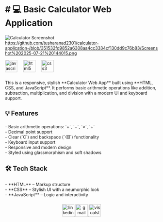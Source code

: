 <h1 align="left"># 💻 Basic Calculator Web Application</h1>

###
![Calculator Screenshot]([screenshot.png](https://github.com/tusharanad2301/calculator-application-/blob/351532fd9852a6308aa4cc3334cf130dd9c76b83/Screenshot%202025-07-21%20144015.png))  
https://github.com/tusharanad2301/calculator-application-/blob/351532fd9852a6308aa4cc3334cf130dd9c76b83/Screenshot%202025-07-21%20144015.png
<div align="left">
  <img src="https://img.shields.io/badge/JavaScript-F7DF1E?logo=javascript&logoColor=black&style=for-the-badge" height="40" alt="javascript logo"  />
  <img width="12" />
  <img src="https://cdn.jsdelivr.net/gh/devicons/devicon/icons/html5/html5-original.svg" height="40" alt="html5 logo"  />
  <img width="12" />
  <img src="https://cdn.jsdelivr.net/gh/devicons/devicon/icons/css3/css3-original.svg" height="40" alt="css3 logo"  />
</div>

###

<p align="left">This is a responsive, stylish **Calculator Web App** built using **HTML, CSS, and JavaScript**. It performs basic arithmetic operations like addition, subtraction, multiplication, and division with a modern UI and keyboard support.</p>

###

<h2 align="left">💡 Features</h2>

###

<p align="left">- Basic arithmetic operations: `+`, `−`, `×`, `÷`<br>- Decimal point support<br>- Clear (`C`) and backspace (`⌫`) functionality<br>- Keyboard input support<br>- Responsive and modern design<br>- Styled using glassmorphism and soft shadows</p>

###

<h2 align="left">🛠️ Tech Stack</h2>

###

<p align="left">- **HTML** – Markup structure<br>- **CSS** – Stylish UI with a neumorphic look<br>- **JavaScript** – Logic and interactivity</p>

###

<div align="center">
  <a href="https://www.linkedin.com/in/developwithanand/" target="_blank">
    <img src="https://img.shields.io/static/v1?message=LinkedIn&logo=linkedin&label=&color=0077B5&logoColor=white&labelColor=&style=for-the-badge" height="40" alt="linkedin logo"  />
  </a>
  <a href="tusharanand2307@gmail.com " target="_blank">
    <img src="https://img.shields.io/static/v1?message=Gmail&logo=gmail&label=&color=D14836&logoColor=white&labelColor=&style=for-the-badge" height="40" alt="gmail logo"  />
  </a>
  <img src="https://img.shields.io/static/v1?message=Visual%20Studio%20Marketplace&logo=visualstudio&label=&color=e2165e&logoColor=white&labelColor=&style=for-the-badge" height="40" alt="visualstudio logo"  />
</div>

###
